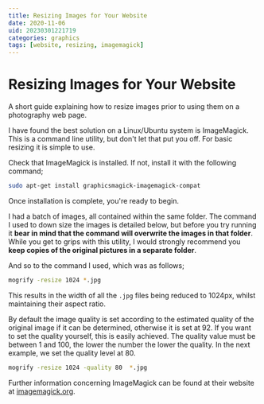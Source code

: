 ```yaml
---
title: Resizing Images for Your Website
date: 2020-11-06
uid: 20230301221719
categories: graphics
tags: [website, resizing, imagemagick]
---
```


# Resizing Images for Your Website

A short guide explaining how to resize images prior to using them on a photography web page.

I have found the best solution on a Linux/Ubuntu system is ImageMagick. This is a command line utility, but don't let that put you off. For basic resizing it is simple to use.

Check that ImageMagick is installed. If not, install it with the following command;

```bash
sudo apt-get install graphicsmagick-imagemagick-compat
```

Once installation is complete, you're ready to begin.

I had a batch of images, all contained within the same folder. The command I used to down size the images is detailed below, but before you try running it **bear in mind that the command will overwrite the images in that folder**. While you get to grips with this utility, I would strongly recommend you **keep copies of the original pictures in a separate folder**.

And so to the command I used, which was as follows;

```bash
mogrify -resize 1024 *.jpg
```

This results in the width of all the `.jpg` files being reduced to 1024px, whilst maintaining their aspect ratio.

By default the image quality is set according to the estimated quality of the original image if it can be determined, otherwise it is set at 92. If you want to set the quality yourself, this is easily achieved. The quality value must be between 1 and 100, the lower the number the lower the quality. In the next example, we set the quality level at 80.

```bash
mogrify -resize 1024 -quality 80  *.jpg
```

Further information concerning ImageMagick can be found at their website at [imagemagick.org](https://imagemagick.org/).
